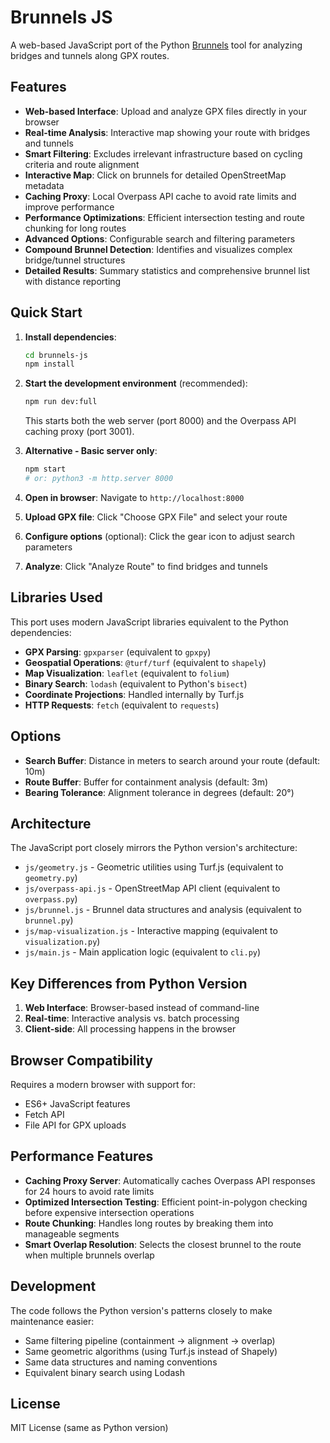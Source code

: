 # Brunnels JS

A web-based JavaScript port of the Python [Brunnels](reference/brunnels) tool for analyzing bridges and tunnels along GPX routes.

## Features

- **Web-based Interface**: Upload and analyze GPX files directly in your browser
- **Real-time Analysis**: Interactive map showing your route with bridges and tunnels
- **Smart Filtering**: Excludes irrelevant infrastructure based on cycling criteria and route alignment
- **Interactive Map**: Click on brunnels for detailed OpenStreetMap metadata
- **Caching Proxy**: Local Overpass API cache to avoid rate limits and improve performance
- **Performance Optimizations**: Efficient intersection testing and route chunking for long routes
- **Advanced Options**: Configurable search and filtering parameters
- **Compound Brunnel Detection**: Identifies and visualizes complex bridge/tunnel structures
- **Detailed Results**: Summary statistics and comprehensive brunnel list with distance reporting

## Quick Start

1. **Install dependencies**:
   ```bash
   cd brunnels-js
   npm install
   ```

2. **Start the development environment** (recommended):
   ```bash
   npm run dev:full
   ```
   This starts both the web server (port 8000) and the Overpass API caching proxy (port 3001).

3. **Alternative - Basic server only**:
   ```bash
   npm start
   # or: python3 -m http.server 8000
   ```

4. **Open in browser**: Navigate to `http://localhost:8000`

5. **Upload GPX file**: Click "Choose GPX File" and select your route

6. **Configure options** (optional): Click the gear icon to adjust search parameters

7. **Analyze**: Click "Analyze Route" to find bridges and tunnels

## Libraries Used

This port uses modern JavaScript libraries equivalent to the Python dependencies:

- **GPX Parsing**: `gpxparser` (equivalent to `gpxpy`)
- **Geospatial Operations**: `@turf/turf` (equivalent to `shapely`)
- **Map Visualization**: `leaflet` (equivalent to `folium`) 
- **Binary Search**: `lodash` (equivalent to Python's `bisect`)
- **Coordinate Projections**: Handled internally by Turf.js
- **HTTP Requests**: `fetch` (equivalent to `requests`)

## Options

- **Search Buffer**: Distance in meters to search around your route (default: 10m)
- **Route Buffer**: Buffer for containment analysis (default: 3m)  
- **Bearing Tolerance**: Alignment tolerance in degrees (default: 20°)

## Architecture

The JavaScript port closely mirrors the Python version's architecture:

- `js/geometry.js` - Geometric utilities using Turf.js (equivalent to `geometry.py`)
- `js/overpass-api.js` - OpenStreetMap API client (equivalent to `overpass.py`)
- `js/brunnel.js` - Brunnel data structures and analysis (equivalent to `brunnel.py`)
- `js/map-visualization.js` - Interactive mapping (equivalent to `visualization.py`)
- `js/main.js` - Main application logic (equivalent to `cli.py`)

## Key Differences from Python Version

1. **Web Interface**: Browser-based instead of command-line
2. **Real-time**: Interactive analysis vs. batch processing
3. **Client-side**: All processing happens in the browser

## Browser Compatibility

Requires a modern browser with support for:
- ES6+ JavaScript features
- Fetch API
- File API for GPX uploads

## Performance Features

- **Caching Proxy Server**: Automatically caches Overpass API responses for 24 hours to avoid rate limits
- **Optimized Intersection Testing**: Efficient point-in-polygon checking before expensive intersection operations
- **Route Chunking**: Handles long routes by breaking them into manageable segments
- **Smart Overlap Resolution**: Selects the closest brunnel to the route when multiple brunnels overlap

## Development

The code follows the Python version's patterns closely to make maintenance easier:

- Same filtering pipeline (containment → alignment → overlap)
- Same geometric algorithms (using Turf.js instead of Shapely)
- Same data structures and naming conventions
- Equivalent binary search using Lodash

## License

MIT License (same as Python version)
